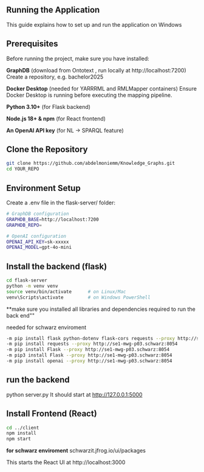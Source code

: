 ## Running the Application

This guide explains how to set up and run the application on Windows



## Prerequisites
Before running the project, make sure you have installed:

**GraphDB** (download from Ontotext
, run locally at http://localhost:7200)
 Create a repository, e.g. bachelor2025

**Docker Desktop** (needed for YARRRML and RMLMapper containers)
Ensure Docker Desktop is running before executing the mapping pipeline.

**Python 3.10+** (for Flask backend)

**Node.js 18+ & npm** (for React frontend)

**An OpenAI API key** (for NL → SPARQL feature)

## Clone the Repository
```bash
git clone https://github.com/abdelmoniemm/Knowledge_Graphs.git
cd YOUR_REPO
```

## Environment Setup

Create a .env file in the flask-server/ folder:
```bash
# GraphDB configuration
GRAPHDB_BASE=http://localhost:7200
GRAPHDB_REPO=

# OpenAI configuration
OPENAI_API_KEY=sk-xxxxx
OPENAI_MODEL=gpt-4o-mini
```

## Install the backend (flask)
```bash
cd flask-server
python -m venv venv
source venv/bin/activate      # on Linux/Mac
venv\Scripts\activate         # on Windows PowerShell
```

**make sure you installed all libraries and dependencies required to run the back end""

needed for schwarz enviroment
```bash
-m pip install flask python-dotenv flask-cors requests --proxy http://se1-mwg-p03.schwarz:8054
-m pip install requests --proxy http://se1-mwg-p03.schwarz:8054   
-m pip install Flask --proxy http://se1-mwg-p03.schwarz:8054
-m pip3 install Flask --proxy http://se1-mwg-p03.schwarz:8054
-m pip install openai --proxy http://se1-mwg-p03.schwarz:8054
```
           
>> 
## run the backend

python server.py
It should start at http://127.0.0.1:5000

## Install Frontend (React)

```bash
cd ../client
npm install
npm start
```

**for schwarz enviroment**
schwarzit.jfrog.io/ui/packages


This starts the React UI at http://localhost:3000



